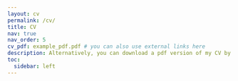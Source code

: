 ```yaml
---
layout: cv
permalink: /cv/
title: CV
nav: true
nav_order: 5
cv_pdf: example_pdf.pdf # you can also use external links here
description: Alternatively, you can download a pdf version of my CV by clicking on the icon above.
toc:
  sidebar: left
---
```


